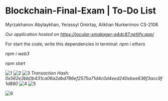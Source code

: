 # Blockchain-Final-Exam | To-Do List
Myrzakhanov Abylaykhan, Yerassyl Omirtay, Alikhan Nurkerimov CS-2106

*Our application hosted on https://jocular-smakager-a4dc87.netlify.app/*

For start the code, write this dependencies in terminal: 
*npm i ethers* 

*npm i web3*

*npm start*


![1](https://github.com/Futur1stXD/Blockchain-Final-Exam/assets/126179639/f69009cd-3338-46bb-9e1f-581f8b90803c)
![2](https://github.com/Futur1stXD/Blockchain-Final-Exam/assets/126179639/1bc56d64-c886-41ef-bb61-25b0f5179579)
![3](https://github.com/Futur1stXD/Blockchain-Final-Exam/assets/126179639/afa3bfbb-7640-479f-a54a-cdad73715bee)
*Transaction Hash: 0x562e3bb0b431ca06a2dbd786ef2575a71d4c0d4eed240ebee636f3acc9f1d880*
![4](https://github.com/Futur1stXD/Blockchain-Final-Exam/assets/126179639/cf3999fd-088f-4263-90b3-d97a516c3d24)
![5](https://github.com/Futur1stXD/Blockchain-Final-Exam/assets/126179639/d8d683e3-7887-4735-be47-cbab81fe5a2a)

![6](https://github.com/Futur1stXD/Blockchain-Final-Exam/assets/126179639/e5fa75a9-4ad8-4a30-b362-cfd70ece3df1)

